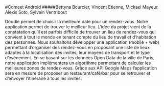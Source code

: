 #Comeet Android
#####Bettyna Bourcier, Vincent Etienne, Mickael Mayeur, Alexis Soto, Sylvain Ventribout

Doodle permet de choisir la meilleure date pour un rendez-vous. Notre application permet de
trouver le meilleur lieu.
L’idée du projet vient de la constatation qu’il est parfois difficile de trouver un lieu de rendez-vous
qui convient à tout le monde en tenant compte du lieu de travail et d’habitation des personnes.
Nous souhaitons développer une application (mobile + web) permettant d’organiser des rendez-vous
en proposant une liste de lieux adaptés à la localisation des invités, leur moyens de transport et le
type d’événement.
En se basant sur les données Open Data de la ville de Paris, notre application implémentera un
algorithme permettant de calculer les meilleures zones de rendez-vous. Grâce aux API Google Maps
l’application sera en mesure de proposer un restaurant/café/bar pour se retrouver et d’envoyer
l’itinéraire à tous les invités.
